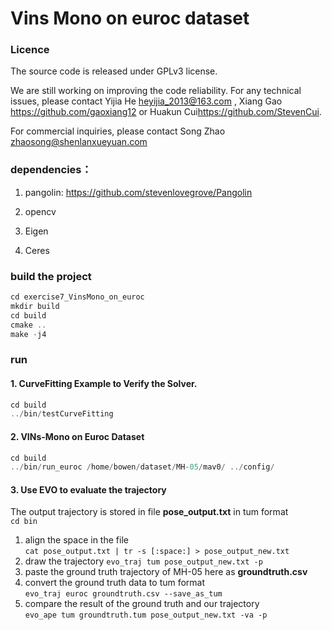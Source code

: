 # Vins Mono on euroc dataset

### Licence

The source code is released under GPLv3 license.

We are still working on improving the code reliability. For any technical issues, please contact Yijia He <heyijia_2013@163.com> , Xiang Gao <https://github.com/gaoxiang12> or Huakun Cui<https://github.com/StevenCui>.

For commercial inquiries, please contact Song Zhao <zhaosong@shenlanxueyuan.com>


### dependencies：

1. pangolin: <https://github.com/stevenlovegrove/Pangolin>

2. opencv

3. Eigen

4. Ceres

### build the project

```c++
cd exercise7_VinsMono_on_euroc
mkdir build 
cd build
cmake ..
make -j4
```

### run
#### 1. CurveFitting Example to Verify the Solver.
```c++
cd build
../bin/testCurveFitting 
```

#### 2. VINs-Mono on Euroc Dataset
```c++
cd build
../bin/run_euroc /home/bowen/dataset/MH-05/mav0/ ../config/
```

#### 3. Use EVO to evaluate the trajectory
The output trajectory is stored in file **pose_output.txt** in tum format  
`cd bin`  
1. align the space in the file  
`cat pose_output.txt | tr -s [:space:] > pose_output_new.txt`  
2.  draw the trajectory
`evo_traj tum pose_output_new.txt -p`  
3. paste the ground truth trajectory of MH-05 here as **groundtruth.csv**  
4. convert the ground truth data to tum format  
`evo_traj euroc groundtruth.csv --save_as_tum`  
5. compare the result of the ground truth and our trajectory  
`evo_ape tum groundtruth.tum pose_output_new.txt -va -p`  



